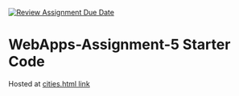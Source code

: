 [![Review Assignment Due Date](https://classroom.github.com/assets/deadline-readme-button-24ddc0f5d75046c5622901739e7c5dd533143b0c8e959d652212380cedb1ea36.svg)](https://classroom.github.com/a/7kKA03Up)
# WebApps-Assignment-5 Starter Code
Hosted at [cities.html link](https://44-563-webapps-f23.github.io/44563-webapps-f23-assignment5-rajkumarchigurupati/cities.html)